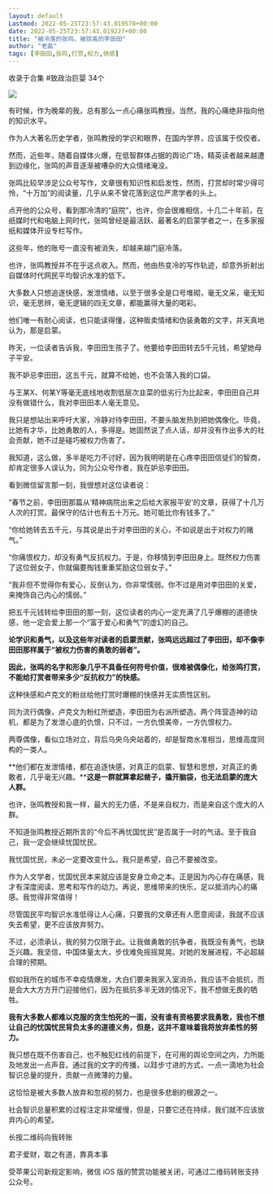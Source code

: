 ```yaml
---
layout: default
Lastmod: 2022-05-25T23:57:43.019578+00:00
date: 2022-05-25T23:57:43.019227+00:00
title: "被冷落的张鸣，被拔高的李田田"
author: "老虱"
tags: [李田田,张鸣,打赏,权力,快感]
---
```


收录于合集 #致政治巨婴 34个

  

![](https://images.weserv.nl/?url=https%3A//mmbiz.qpic.cn/mmbiz_png/5tVMVmGdWPrrnHlw3G3j6PiaAlDfuTViczHkgYVn9sDRyQiaHXoWS8loFEPC8H3HI62fibDcFSplb1YTQkFHtWLIaw/640%3Fwx_fmt%3Dpng)

有时候，作为晚辈的我，总有那么一点心痛张鸣教授。当然，我的心痛绝非指向他的知识水平。

作为人大著名历史学者，张鸣教授的学识和眼界，在国内学界，应该属于佼佼者。

然而，近些年，随着自媒体火爆，在低智群体占据的舆论广场，精英读者越来越遭到边缘化，张鸣的声音逐渐被嘈杂的大众情绪淹没。

张鸣比较早涉足公众号写作，文章很有知识性和启发性，然而，打赏却时常少得可怜，“十万加”的阅读量，几乎从来不曾花落到这位严肃学者的头上。

点开他的公众号，看到那冷清的“庭院”，也许，你会很难相信，十几二十年前，在纸媒时代和电脑上网时代，张鸣曾经是最活跃、最著名的启蒙学者之一，在多家报纸和媒体开设专栏写作。

这些年，他的账号一直没有被消失，却越来越门庭冷落。

也许，张鸣教授并不在乎这点收入。然而，他由热变冷的写作轨迹，却意外折射出自媒体时代网民平均智识水准的低下。

大多数人只想追逐快感，发泄情绪，以至于很多全是口号堆砌，毫无文采，毫无知识，毫无思辨，毫无逻辑的四无文章，都能赢得大量的喝彩。

他们唯一有耐心阅读，也只能读得懂，这种贩卖情绪和伪装勇敢的文字，并天真地认为，那是启蒙。

昨天，一位读者告诉我，李田田生孩子了。他要给李田田转去5千元钱，希望她母子平安。

我不妒忌李田田，这五千元，就算不给她，也不会落入我的口袋。

与王某X、何某Y等毫无底线地收割低层次韭菜的低劣行为比起来，李田田自己并没有做错什么，我对李田田本人毫无意见。

我只是想站出来呼吁大家，冷静对待李田田，不要头脑发热到把她偶像化。毕竟，比她有才华，比她勇敢的人，多得是。她固然说了点人话，却并没有作出多大的社会贡献，她不过是碰巧被权力伤害了。

我知道，这么做，多半是吃力不讨好，因为我明明是在心疼李田田信徒们的智商，却肯定很多人误认为，同为公众号作者，我在妒忌李田田。

看到微信留言那一刻，我很想对这位读者说：

“春节之前，李田田那篇从‘精神病院出来之后给大家报平安’的文章，获得了十几万人次的打赏。最保守的估计也有五十万元。她可能比你有钱多了。”

“你给她转去五千元，与其说是出于对李田田的关心，不如说是出于对权力的赌气。”

“你痛恨权力，却没有勇气反抗权力。于是，你移情到李田田身上。既然权力伤害了这位弱女子，你就偏要掏钱重重奖励这位弱女子。”

“我非但不觉得你有爱心，反倒认为，你非常懦弱。你不过是用对李田田的关爱，来掩饰自己内心的懦弱。”

把五千元钱转给李田田的那一刻，这位读者的内心一定充满了几乎爆棚的道德快感，他一定会爱上那一个“富于爱心和勇气”的虚幻的自己。

**论学识和勇气，以及这些年对读者的启蒙贡献，张鸣远远超过了李田田，却不像李田田那样属于“被权力伤害的勇敢的弱者”。**

**因此，张鸣的名字和形象几乎不具备任何符号价值，很难被偶像化，给张鸣打赏，不能给打赏者带来多少“反抗权力”的快感。**

这种快感和卢克文的粉丝给他打赏时爆棚的快感并无实质性区别。

同为流行偶像，卢克文为粉红所塑造，李田田为右派所塑造。两个阵营造神的动机，都是为了发泄心底的仇恨，只不过，一方仇恨美帝，一方仇恨权力。

两尊偶像，看似立场对立，背后乌央乌央站着的，却是智商水准相当，思维高度同构的一类人。

**他们都在发泄情绪，都在追逐快感，对真正的启蒙、智慧和思想，对真正的勇敢者，几乎毫无兴趣。****这是一群就算拿起凿子，撬开脑袋，也无法启蒙的庞大人群。**

也许，张鸣教授和我一样，最大的无力感，不是来自权力，而是来自这个庞大的人群。

不知道张鸣教授近期所言的“今后不再忧国忧民”是否属于一时的气话。至于我自己，我一定会继续忧国忧民。

我忧国忧民，未必一定要改变什么。我只是希望，自己不要被改变。

作为人文学者，忧国忧民本来就应该是安身立命之本。正是因为内心存在痛感，我才有深度阅读、思考和写作的动力。再说，思维带来的快乐，足以抵消内心的痛感。我觉得非常值得！

尽管国民平均智识水准低得让人心痛，只要我的文章还有人愿意阅读，我就不应该失去希望，更不应该放弃努力。

不过，必须承认，我的努力仅限于此。让我做勇敢的抗争者，我既没有勇气，也缺乏兴趣。我坚信，中国体量太大，步伐难免摇摇晃晃。对她的发展进程，不必超越合理的预期。

假如我所在的城市不幸疫情爆发，大白们要来我家入室消杀，我应该不会抵抗，而是会大大方方开门迎接他们，因为在抵抗多半无效的情况下，我不想做无畏的牺牲。

**我有大多数人都难以克服的贪生怕死的一面，没有谁有资格要求我勇敢，我也不想让自己的忧国忧民背负太多的道德义务，但是，这并不意味着我将放弃柔性的努力。**

我只想在既不伤害自己，也不触犯红线的前提下，在可用的舆论空间之内，力所能及地发出一点声音。通过我的文字的传播，以跬步寸进的方式，一点一滴地为社会智识总量的提升，贡献一点微薄的力量。

这恰恰是被大多数人放弃和忽视的努力，也是很多悲剧的根源之一。

社会智识总量积累的过程注定非常缓慢，但是，只要它还在持续，我们就不应该放弃内心的希望。

长按二维码向我转账

君子爱财，取之有道，靠真本事

受苹果公司新规定影响，微信 iOS 版的赞赏功能被关闭，可通过二维码转账支持公众号。

